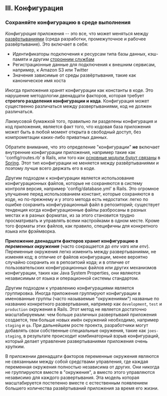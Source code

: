 ## III. Конфигурация
### Сохраняйте конфигурацию в среде выполнения

*Конфигурация* приложения -- это все, что может меняться между [развёртываниями](./codebase) (среда разработки, промежуточное и рабочее развёртывание). Это включает в себя:

* Идентификаторы подключения к ресурсам типа базы данных, кэш-памяти и другим [сторонним службам](./backing-services)
* Регистрационные данные для подключения к внешним сервисам, например, к Amazon S3 или Twitter
* Значения зависимые от среды развёртывания, такие как каноническое имя хоста

Иногда приложения хранят конфигурации как константы в коде. Это нарушение методологии двенадцати факторов, которая требует **строгого разделения конфигурации и кода**. Конфигурация может существенно различаться между развертываниями, код не должен различаться.

Лакмусовой бумажкой того, правильно ли разделены конфигурация и код приложения, является факт того, что кодовая база приложения может быть в любой момент открыта в свободный доступ, без компрометации каких-либо приватных данных.

Обратите внимание, что это определение "конфигурации" **не** включает внутренние конфигурации приложения, например такие как 'config/routes.rb' в Rails, или того как [основные модули будут связаны](http://docs.spring.io/spring/docs/current/spring-framework-reference/html/beans.html) в [Spring](http://spring.io/). Этот тип конфигурации не меняется между развёртываниями и поэтому лучше всего держать его в коде.

Другим подходом к конфигурации является использование конфигурационных файлов, которые не сохраняются в систему контроля версия, например 'config/database.yml' в Rails. Это огромное улучшение перед использованием констант, которые сохраняются в коде, но по-прежнему и у этого метода есть недостатки: легко по ошибке сохранить конфигурационный файл в репозиторий; существует тенденция когда конфигурационные файлы разбросаны в разных местах и в разных форматах, из за этого становится трудно просматривать и управлять всеми настройками в одном месте. Кроме того форматы этих файлов, как правило, специфичны для конкретного языка или фрэймворка.

**Приложение двенадцати факторов хранит конфигурацию в *переменных окружения*** (часто сокращается до *env vars* или *env*). Переменные окружения легко изменить между развертываниями, не изменяя код; в отличие от файлов конфигурации, менее вероятно случайно сохранить их в репозитоий кода; и в отличие от пользовательских конфигурационных файлов или других механизмов конфигурации, таких как Java System Properties, они являются независимым от языка и операционной системы стандартом.

Другим подходом к управлению конфигурациями является группировка. Иногда приложения группируют конфигурации в именованные группы (часто называемые "окружениями") названые по названию конкретного развертывания, например как `development`, `test` и `production` окружения в Rails. Этот метод не является достаточно масштабируемым: чем больше различных развертываий приложения создается, тем больше новых имён окружений необходимо, например `staging` и `qa`. При дальнейшем росте проекта, разработчики могут добавлять свои собственные специальные окружения, такие как `joes-staging`, в результате происходит комбинаторный взрыв конфигураций, который делает управление развертываниями приложения очень хрупким.

В приложении двенадцати факторов переменные окружения являются не связанными между собой средствами управления, где каждая переменная окружения полностью независима от других. Они никогда не группируются вместе в "окружения", а вместо этого управляются независимо для каждого развертывания. Эта модель которая масштабируется постепенно вместе с естественным появлением большего количества развёртываний приложения за время его жизни.
